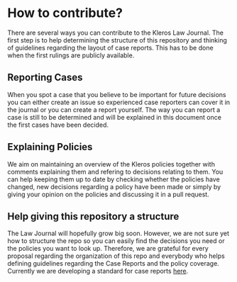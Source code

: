 # How to contribute?
There are several ways you can contribute to the Kleros Law Journal. The first step is to help determining the structure of
this repository and thinking of guidelines regarding the layout of case reports. This has to be done when the first rulings
are publicly available.

## Reporting Cases
When you spot a case that you believe to be important for future decisions you can either create an issue so experienced case
reporters can cover it in the journal or you can create a report yourself. The way you can report a case is still to be
determined and will be explained in this document once the first cases have been decided.

## Explaining Policies
We aim on maintaining an overview of the Kleros policies together with comments explaining them and refering to decisions 
relating to them. You can help keeping them up to date by checking whether the policies have changed, new decisions regarding
a policy have been made or simply by giving your opinion on the policies and discussing it in a pull request.

## Help giving this repository a structure
The Law Journal will hopefully grow big soon. However, we are not sure yet how to structure the repo so you can easily find
the decisions you need or the policies you want to look up. Therefore, we are grateful for every proposal regarding the
organization of this repo and everybody who helps defining guidelines regarding the Case Reports and the policy coverage. Currently we are developing a standard for case reports [here](KLJ/reporting_cases.md).

